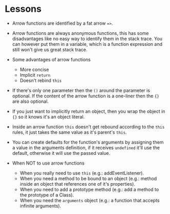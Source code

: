# Lessons

- Arrow functions are identified by a fat arrow `=>`.

- Arrow functions are always anonymous functions, this has some disadvantages like no easy way to identify them in the stack trace. You can however put them in a variable, which is a function expression and still won't give us great stack trace.

- Some advantages of arrow functions

  - More concise
  - Implicit `return`
  - Doesn't rebind `this`

- If there's only one parameter then the `()` around the parameter is optional. If the content of the arrow function is a one-liner then the `{}` are also optional.

- If you just want to implicitly return an object, then you wrap the object in `{}` so it knows it's an object literal.

- Inside an arrow function `this` doesn't get rebound according to the `this` rules, it just takes the same value as it's parent's `this`.

- You can create defaults for the function's arguments by assigning them a value in the arguments definition, if it receives `undefined` it'll use the default, otherwise it will use the passed value.

- When NOT to use arrow functions
  - When you really need to use `this` (e.g.: addEventListener).
  - When you need a method to be bound to an object (e.g.: method inside an object that references one of it's properties).
  - When you need to add a prototype method (e.g.: add a method to the prototype of a Class).
  - When you need the `arguments` object (e.g.: a function that accepts infinite arguments).
